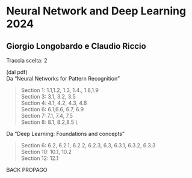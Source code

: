 # Neural Network and Deep Learning 2024
## Giorgio Longobardo e Claudio Riccio

Traccia scelta: 2

(dal pdf) \
Da “Neural Networks for Pattern Recognition”
> Section 1: 1.1,1.2, 1.3, 1.4., 1.8,1.9 \
> Section 3: 3.1, 3.2, 3.5 \
> Section 4: 4.1, 4.2, 4.3, 4.8 \
> Section 6: 6.1,6.6, 6.7, 6.9 \
> Section 7: 7.1, 7.4, 7.5 \
> Section 8: 8.1, 8.2,8.5 \

Da “Deep Learning: Foundations and concepts”
> Section 6: 6.2, 6.2.1, 6.2.2, 6.2.3, 6.3, 6.3.1, 6.3.2, 6.3.3 \
> Section 10: 10.1, 10.2 \
> Section 12: 12.1


BACK PROPAGO

